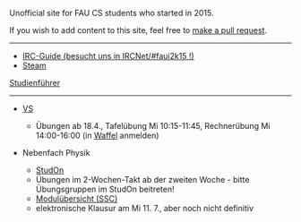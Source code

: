 Unofficial site for FAU CS students who started in 2015.

If you wish to add content to this site, feel free to [make a pull request](https://github.com/yawkat/faui2k15.de).

---

- [IRC-Guide (besucht uns in IRCNet/#faui2k15 !)](https://fsi.cs.fau.de/dw/kontakt/irc)
- [Steam](http://steamcommunity.com/groups/faui)

[Studienführer](http://www.informatik.fau.de/studium/Studienfuehrer_inf.pdf)

---

- [VS](https://www4.cs.fau.de/Lehre/SS18/V_VS/Vorlesung/)
  - Übungen ab 18.4., Tafelübung Mi 10:15-11:45, Rechnerübung Mi 14:00-16:00
    (in [Waffel](https://waffel.informatik.uni-erlangen.de/signup/?univisid=20545691) anmelden)

- Nebenfach Physik
  - [StudOn](https://www.studon.fau.de/crs2144604_join.html)
  - Übungen im 2-Wochen-Takt ab der zweiten Woche - bitte Übungsgruppen im StudOn beitreten!
  - [Modulübersicht (SSC)](http://www.informatik.studium.uni-erlangen.de/studierende/nfaecher/nf-physik.pdf)
  - elektronische Klausur am Mi 11. 7., aber noch nicht definitiv